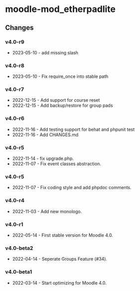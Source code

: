 moodle-mod_etherpadlite
=======================

Changes
-------

### v4.0-r9

* 2023-05-10 -  add missing slash

### v4.0-r8

* 2023-05-10 -  Fix require_once into stable path

### v4.0-r7

* 2022-12-15 -  Add support for course reset
* 2022-12-15 -  Add backup/restore for group pads

### v4.0-r6

* 2022-11-16 -  Add testing support for behat and phpunit test
* 2022-11-16 -  Add CHANGES.md

### v4.0-r5

* 2022-11-14 -  fix upgrade.php.
* 2022-11-07 -  Fix event classes abstraction.

### v4.0-r5

* 2022-11-07 -  Fix coding style and add phpdoc comments.

### v4.0-r4

* 2022-11-03 -  Add new monologo.

### v4.0-r1

* 2022-05-14 -  First stable version for Moodle 4.0.

### v4.0-beta2

* 2022-04-14 -  Seperate Groups Feature (#34).

### v4.0-beta1

* 2022-03-14 -  Start optimizing for Moodle 4.0.
